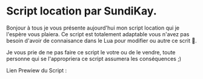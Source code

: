 # Script location par SundiKay.

Bonjour à tous je vous présente aujourd'hui mon script location qui je l'espère vous plaiera. Ce script est totalement adaptable vous n'avez pas besoin d'avoir de connaisance dans le Lua pour modifier ou autre ce scrit 🙂.

Je vous prie de ne pas faire ce script le votre ou de le vendre, toute personne qui se l'appropriera ce script assumera les conséquences ;)

Lien Prewiew du Script : 
